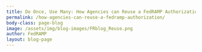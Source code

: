 ```yaml
---
title: Do Once, Use Many: How Agencies can Reuse a FedRAMP Authorization 
permalink: /how-agencies-can-reuse-a-fedramp-authorization/
body-class: page-blog
image: /assets/img/blog-images/FRblog_Reuse.png
author: FedRAMP
layout: blog-page
---
```



